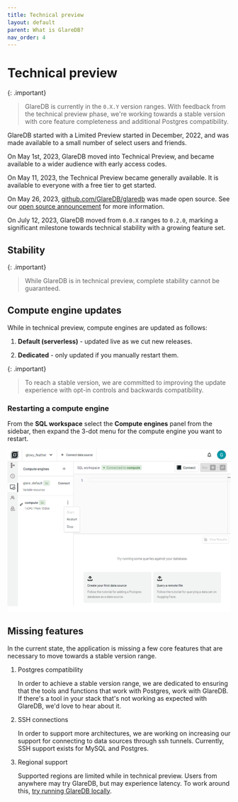 ```yaml
---
title: Technical preview
layout: default
parent: What is GlareDB?
nav_order: 4
---
```


# Technical preview

{: .important}

> GlareDB is currently in the `0.X.Y` version ranges. With feedback from the
> technical preview phase, we're working towards a stable version with core
> feature completeness and additional Postgres compatibility.

GlareDB started with a Limited Preview started in December, 2022, and was made
available to a small number of select users and friends.

On May 1st, 2023, GlareDB moved into Technical Preview, and became available to
a wider audience with early access codes.

On May 11, 2023, the Technical Preview became generally available. It is
available to everyone with a free tier to get started.

On May 26, 2023, [github.com/GlareDB/glaredb] was made open source. See our
[open source announcement] for more information.

On July 12, 2023, GlareDB moved from `0.0.X` ranges to `0.2.0`, marking a
significant milestone towards technical stability with a growing feature set.

## Stability

{: .important}

> While GlareDB is in technical preview, complete stability cannot be
> guaranteed.

## Compute engine updates

While in technical preview, compute engines are updated as follows:

1. **Default (serverless)** - updated live as we cut new releases.

1. **Dedicated** - only updated if you manually restart them.

{: .important}

> To reach a stable version, we are committed to improving the update experience
> with opt-in controls and backwards compatibility.

### Restarting a compute engine

From the **SQL workspace** select the **Compute engines** panel from the
sidebar, then expand the 3-dot menu for the compute engine you want to restart.

![restart engine]

## Missing features

In the current state, the application is missing a few core features that are
necessary to move towards a stable version range.

1. Postgres compatibility

   In order to achieve a stable version range, we are dedicated to ensuring that
   the tools and functions that work with Postgres, work with GlareDB. If
   there's a tool in your stack that's not working as expected with GlareDB,
   we'd love to hear about it.

1. SSH connections

   In order to support more architectures, we are working on increasing our support
   for connecting to data sources through ssh tunnels. Currently, SSH support
   exists for MySQL and Postgres.

1. Regional support

   Supported regions are limited while in technical preview. Users from anywhere
   may try GlareDB, but may experience latency. To work around this,
   [try running GlareDB locally].

[github.com/GlareDB/glaredb]: https://github.com/GlareDB/glaredb
[open source announcement]: https://glaredb.com/blog/glaredb-goes-open-source
[restart engine]: /assets/images/technical-preview/compute-engine-restart.png
[try running GlareDB locally]: /glaredb/local
